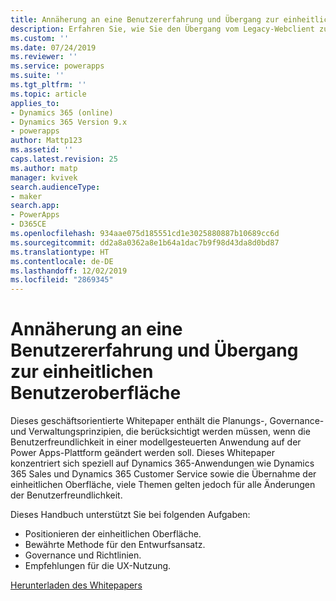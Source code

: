 ```yaml
---
title: Annäherung an eine Benutzererfahrung und Übergang zur einheitlichen Benutzeroberfläche | MicrosoftDocs
description: Erfahren Sie, wie Sie den Übergang vom Legacy-Webclient zur einheitlichen Benutzeroberfläche planen und durchführen können.
ms.custom: ''
ms.date: 07/24/2019
ms.reviewer: ''
ms.service: powerapps
ms.suite: ''
ms.tgt_pltfrm: ''
ms.topic: article
applies_to:
- Dynamics 365 (online)
- Dynamics 365 Version 9.x
- powerapps
author: Mattp123
ms.assetid: ''
caps.latest.revision: 25
ms.author: matp
manager: kvivek
search.audienceType:
- maker
search.app:
- PowerApps
- D365CE
ms.openlocfilehash: 934aae075d185551cd1e3025880887b10689cc6d
ms.sourcegitcommit: dd2a8a0362a8e1b64a1dac7b9f98d43da8d0bd87
ms.translationtype: HT
ms.contentlocale: de-DE
ms.lasthandoff: 12/02/2019
ms.locfileid: "2869345"
---
```

# <a name="approaching-a-user-experience-and-unified-interface-transition"></a>Annäherung an eine Benutzererfahrung und Übergang zur einheitlichen Benutzeroberfläche

Dieses geschäftsorientierte Whitepaper enthält die Planungs-, Governance- und Verwaltungsprinzipien, die berücksichtigt werden müssen, wenn die Benutzerfreundlichkeit in einer modellgesteuerten Anwendung auf der Power Apps-Plattform geändert werden soll. Dieses Whitepaper konzentriert sich speziell auf Dynamics 365-Anwendungen wie Dynamics 365 Sales und Dynamics 365 Customer Service sowie die Übernahme der einheitlichen Oberfläche, viele Themen gelten jedoch für alle Änderungen der Benutzerfreundlichkeit.

Dieses Handbuch unterstützt Sie bei folgenden Aufgaben:
- Positionieren der einheitlichen Oberfläche.
- Bewährte Methode für den Entwurfsansatz.
- Governance und Richtlinien.
- Empfehlungen für die UX-Nutzung.

[Herunterladen des Whitepapers](https://download.microsoft.com/download/A/F/3/AF3D45A7-4F38-41BE-8956-1DF7A4A5AFDB/approaching-unified-interface-transition.pdf) 